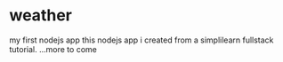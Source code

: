 # weather
my first nodejs app
this nodejs app i created from a simplilearn fullstack tutorial.
...more to come
